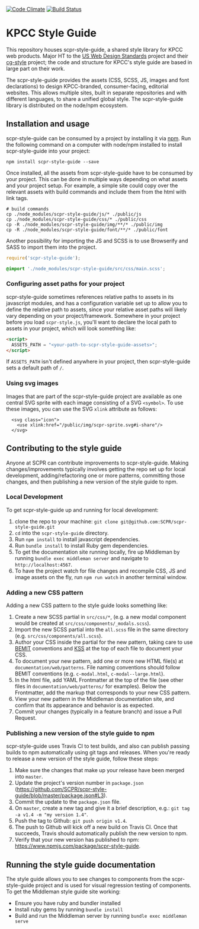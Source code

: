 [![Code Climate](https://codeclimate.com/github/SCPR/scpr-style-guide/badges/gpa.svg)](https://codeclimate.com/github/SCPR/scpr-style-guide)
[![Build Status](https://travis-ci.org/SCPR/scpr-style-guide.svg?branch=master)](https://travis-ci.org/SCPR/scpr-style-guide)

# KPCC Style Guide

This repository houses scpr-style-guide, a shared style library for KPCC web products. Major HT to the [US Web Design Standards](https://github.com/18F/web-design-standards) project and their [cg-style](https://github.com/18F/cg-style) project; the code and structure for KPCC's style guide are based in large part on their work.

The scpr-style-guide provides the assets (CSS, SCSS, JS, images and font declarations) to design KPCC-branded, consumer-facing, editorial websites. This allows multiple sites, built in separate repositories and with different languages, to share a unified global style. The scpr-style-guide library is distributed on the node/npm ecosystem.

## Installation and usage

scpr-style-guide can be consumed by a project by installing it via [npm](https://www.npmjs.com/). Run the following command on a computer with node/npm installed to install scpr-style-guide into your project:

```
npm install scpr-style-guide --save
```

Once installed, all the assets from scpr-style-guide have to be consumed by your project. This can be done in multiple ways depending on what assets and your project setup. For example, a simple site could copy over the relevant assets with build commands and include them from the html with link tags.

```
# build commands
cp ./node_modules/scpr-style-guide/js/* ./public/js
cp ./node_modules/scpr-style-guide/css/* ./public/css
cp -R ./node_modules/scpr-style-guide/img/**/* ./public/img
cp -R ./node_modules/scpr-style-guide/font/**/* ./public/font
```

Another possibility for importing the JS and SCSS is to use Browserify and SASS to import them into the project.

```js
require('scpr-style-guide');
```

```css
@import './node_modules/scpr-style-guide/src/css/main.scss';
```

### Configuring asset paths for your project

scpr-style-guide sometimes references relative paths to assets in its javascript modules, and has a configuration variable set up to allow you to define the relative path to assets, since your relative asset paths will likely vary depending on your project/framework. Somewhere in your project before you load `scpr-style.js`, you'll want to declare the local path to assets in your project, which will look something like:

```html
<script>
  ASSETS_PATH = "<your-path-to-scpr-style-guide-assets>";
</script>
```

If `ASSETS_PATH` isn't defined anywhere in your project, then scpr-style-guide sets a default path of `/`.

### Using svg images
Images that are part of the scpr-style-guide project are available as one central SVG sprite with each image consisting of a SVG `<symbol>`. To use these images, you can use the SVG `xlink` attribute as follows:
```
  <svg class="icon">
    <use xlink:href="/public/img/scpr-sprite.svg#i-share"/>
  </svg>
```

## Contributing to the style guide

Anyone at SCPR can contribute improvements to scpr-style-guide. Making changes/improvements typically involves getting the repo set up for local development, adding/refactoring one or more patterns, committing those changes, and then publishing a new version of the style guide to npm.

### Local Development

To get scpr-style-guide up and running for local development:

1. clone the repo to your machine: `git clone git@github.com:SCPR/scpr-style-guide.git`
2. `cd` into the `scpr-style-guide` directory.
3. Run `npm install` to install javascript dependencies.
4. Run `bundle install` to install Ruby gem dependencies.
5. To get the documentation site running locally, fire up Middleman by running `bundle exec middleman server` and navigate to `http://localhost:4567`.
6. To have the project watch for file changes and recompile CSS, JS and image assets on the fly, run `npm run watch` in another terminal window.  

### Adding a new CSS pattern

Adding a new CSS pattern to the style guide looks something like:

1. Create a new SCSS partial in `src/css/*`, (e.g. a new modal component would be created at `src/css/components/_modals.scss`).
2. Import the new SCSS partial into the `all.scss` file in the same directory (e.g. `src/css/components/all.scss`).
3. Author your CSS inside the partial for the new pattern, taking care to use [BEMIT](http://csswizardry.com/2015/08/bemit-taking-the-bem-naming-convention-a-step-further/) conventions and [KSS](http://warpspire.com/kss/) at the top of each file to document your CSS.
4. To document your new pattern, add one or more new HTML file(s) at `documentation/web/patterns`. File naming conventions should follow BEMIT conventions (e.g. `c-modal.html`, `c-modal--large.html`).
5. In the html file, add YAML Frontmatter at the top of the file (see other files in `documentation/web/patterns/` for examples). Below the Frontmatter, add the markup that corresponds to your new CSS pattern.
6. View your new pattern in the Middleman documentation site, and confirm that its appearance and behavior is as expected.
7. Commit your changes (typically in a feature branch) and issue a Pull Request.

### Publishing a new version of the style guide to npm

scpr-style-guide uses Travis CI to test builds, and also can publish passing builds to npm automatically using git tags and releases. When you're ready to release a new version of the style guide, follow these steps:

1. Make sure the changes that make up your release have been merged into `master`.
2. Update the project's version number in `package.json` (https://github.com/SCPR/scpr-style-guide/blob/master/package.json#L3).
3. Commit the update to the `package.json` file.
4. On `master`, create a new tag and give it a brief description, e.g.: `git tag -a v1.4 -m "my version 1.4"`.
5. Push the tag to Github: `git push origin v1.4`.
6. The push to Github will kick off a new build on Travis CI. Once that succeeds, Travis should automatically publish the new version to npm.
7. Verify that your new version has published to npm: https://www.npmjs.com/package/scpr-style-guide.

## Running the style guide documentation

The style guide allows you to see changes to components from the scpr-style-guide project and is used for visual regression testing of components. To get the Middleman style guide site working:

- Ensure you have ruby and bundler installed
- Install ruby gems by running `bundle install`
- Build and run the Middleman server by running `bundle exec middleman serve`
